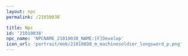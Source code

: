 ```yaml
---
layout: npc
permalink: /21010038

title: Npc
id: '21010038'
npc_name: 'NPCNAME_21010038_NAME:[F]Develop'
icon_url: 'portrait/mob/21010038_m_machinesoldier_longsword_p.png'
---
```

